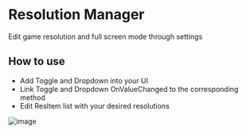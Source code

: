 # Resolution Manager
Edit game resolution and full screen mode through settings 

## How to use
- Add Toggle and Dropdown into your UI
- Link Toggle and Dropdown OnValueChanged to the corresponding method
- Edit ResItem list with your desired resolutions

 ![image](https://user-images.githubusercontent.com/69056225/132249271-d952267d-b0aa-4925-9783-649348226474.png)

